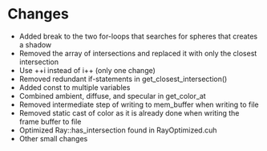 # Changes

* Added break to the two for-loops that searches for spheres that creates a shadow
* Removed the array of intersections and replaced it with only the closest intersection
* Use ++i instead of i++ (only one change)
* Removed redundant if-statements in get_closest_intersection()
* Added const to multiple variables
* Combined ambient, diffuse, and specular in get_color_at
* Removed intermediate step of writing to mem_buffer when writing to file
* Removed static cast of color as it is already done when writing the frame buffer to file
* Optimized Ray::has_intersection found in RayOptimized.cuh
* Other small changes
